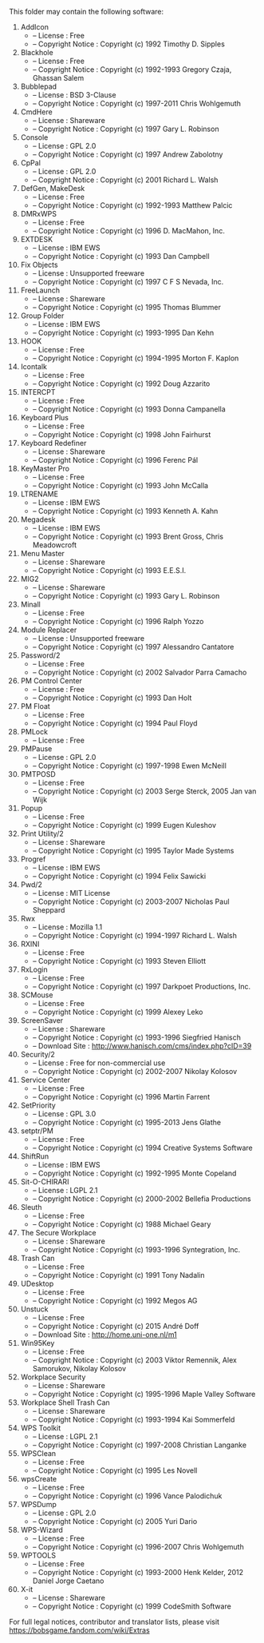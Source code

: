﻿This folder may contain the following software:

1. AddIcon
   - – License : Free
   - – Copyright Notice : Copyright (c) 1992 Timothy D. Sipples
3. Blackhole
   - – License : Free
   - – Copyright Notice : Copyright (c) 1992-1993 Gregory Czaja, Ghassan Salem
4. Bubblepad
   - – License : BSD 3-Clause
   - – Copyright Notice : Copyright (c) 1997-2011 Chris Wohlgemuth
5. CmdHere
   - – License : Shareware
   - – Copyright Notice : Copyright (c) 1997 Gary L. Robinson
6. Console
   - – License : GPL 2.0
   - – Copyright Notice : Copyright (c) 1997 Andrew Zabolotny
7. CpPal
   - – License : GPL 2.0
   - – Copyright Notice : Copyright (c) 2001 Richard L. Walsh
8. DefGen, MakeDesk
   - – License : Free
   - – Copyright Notice : Copyright (c) 1992-1993 Matthew Palcic
9. DMRxWPS
    - – License : Free
    - – Copyright Notice : Copyright (c) 1996 D. MacMahon, Inc.
10. EXTDESK
    - – License : IBM EWS
    - – Copyright Notice : Copyright (c) 1993 Dan Campbell
11. Fix Objects
    - – License : Unsupported freeware
    - – Copyright Notice : Copyright (c) 1997 C F S Nevada, Inc.
12. FreeLaunch
    - – License : Shareware
    - – Copyright Notice : Copyright (c) 1995 Thomas Blummer
13. Group Folder
    - – License : IBM EWS
    - – Copyright Notice : Copyright (c) 1993-1995 Dan Kehn
14. HOOK
    - – License : Free
    - – Copyright Notice : Copyright (c) 1994-1995 Morton F. Kaplon
15. Icontalk
    - – License : Free
    - – Copyright Notice : Copyright (c) 1992 Doug Azzarito
16. INTERCPT
    - – License : Free
    - – Copyright Notice : Copyright (c) 1993 Donna Campanella
17. Keyboard Plus
    - – License : Free
    - – Copyright Notice : Copyright (c) 1998 John Fairhurst
18. Keyboard Redefiner
    - – License : Shareware
    - – Copyright Notice : Copyright (c) 1996 Ferenc Pál
19. KeyMaster Pro
    - – License : Free
    - – Copyright Notice : Copyright (c) 1993 John McCalla
20. LTRENAME
    - – License : IBM EWS
    - – Copyright Notice : Copyright (c) 1993 Kenneth A. Kahn
21. Megadesk
    - – License : IBM EWS
    - – Copyright Notice : Copyright (c) 1993 Brent Gross, Chris Meadowcroft
22. Menu Master
    - – License : Shareware
    - – Copyright Notice : Copyright (c) 1993 E.E.S.I.
23. MIG2
    - – License : Shareware
    - – Copyright Notice : Copyright (c) 1993 Gary L. Robinson
24. Minall
    - – License : Free
    - – Copyright Notice : Copyright (c) 1996 Ralph Yozzo
25. Module Replacer
    - – License : Unsupported freeware
    - – Copyright Notice : Copyright (c) 1997 Alessandro Cantatore
26. Password/2
    - – License : Free
    - – Copyright Notice : Copyright (c) 2002 Salvador Parra Camacho
27. PM Control Center
    - – License : Free
    - – Copyright Notice : Copyright (c) 1993 Dan Holt
28. PM Float
    - – License : Free
    - – Copyright Notice : Copyright (c) 1994 Paul Floyd
29. PMLock
    - – License : Free
30. PMPause
    - – License : GPL 2.0
    - – Copyright Notice : Copyright (c) 1997-1998 Ewen McNeill
31. PMTPOSD
    - – License : Free
    - – Copyright Notice : Copyright (c) 2003 Serge Sterck, 2005 Jan van Wijk
32. Popup
    - – License : Free
    - – Copyright Notice : Copyright (c) 1999 Eugen Kuleshov
33. Print Utility/2
    - – License : Shareware
    - – Copyright Notice : Copyright (c) 1995 Taylor Made Systems
34. Progref
    - – License : IBM EWS
    - – Copyright Notice : Copyright (c) 1994 Felix Sawicki
35. Pwd/2
    - – License : MIT License
    - – Copyright Notice : Copyright (c) 2003-2007 Nicholas Paul Sheppard
36. Rwx
    - – License : Mozilla 1.1
    - – Copyright Notice : Copyright (c) 1994-1997 Richard L. Walsh
37. RXINI
    - – License : Free
    - – Copyright Notice : Copyright (c) 1993 Steven Elliott
38. RxLogin
    - – License : Free
    - – Copyright Notice : Copyright (c) 1997 Darkpoet Productions, Inc.
39. SCMouse
    - – License : Free
    - – Copyright Notice : Copyright (c) 1999 Alexey Leko
40. ScreenSaver
    - – License : Shareware
    - – Copyright Notice : Copyright (c) 1993-1996 Siegfried Hanisch
    - – Download Site : http://www.hanisch.com/cms/index.php?cID=39
41. Security/2
    - – License : Free for non-commercial use
    - – Copyright Notice : Copyright (c) 2002-2007 Nikolay Kolosov
42. Service Center
    - – License : Free
    - – Copyright Notice : Copyright (c) 1996 Martin Farrent
43. SetPriority
    - – License : GPL 3.0
    - – Copyright Notice : Copyright (c) 1995-2013 Jens Glathe
44. setptr/PM
    - – License : Free
    - – Copyright Notice : Copyright (c) 1994 Creative Systems Software
45. ShiftRun
    - – License : IBM EWS
    - – Copyright Notice : Copyright (c) 1992-1995 Monte Copeland
46. Sit-O-CHIRARI
    - – License : LGPL 2.1
    - – Copyright Notice : Copyright (c) 2000-2002 Bellefia Productions
47. Sleuth
    - – License : Free
    - – Copyright Notice : Copyright (c) 1988 Michael Geary
48. The Secure Workplace
    - – License : Shareware
    - – Copyright Notice : Copyright (c) 1993-1996 Syntegration, Inc.
49. Trash Can
    - – License : Free
    - – Copyright Notice : Copyright (c) 1991 Tony Nadalin
50. UDesktop
    - – License : Free
    - – Copyright Notice : Copyright (c) 1992 Megos AG
51. Unstuck
    - – License : Free
    - – Copyright Notice : Copyright (c) 2015 André Doff
    - – Download Site : http://home.uni-one.nl/m1
52. Win95Key
    - – License : Free
    - – Copyright Notice : Copyright (c) 2003 Viktor Remennik, Alex Samorukov, Nikolay Kolosov
53. Workplace Security
    - – License : Shareware
    - – Copyright Notice : Copyright (c) 1995-1996 Maple Valley Software
54. Workplace Shell Trash Can
    - – License : Shareware
    - – Copyright Notice : Copyright (c) 1993-1994 Kai Sommerfeld
55. WPS Toolkit
    - – License : LGPL 2.1
    - – Copyright Notice : Copyright (c) 1997-2008 Christian Langanke
56. WPSClean
    - – License : Free
    - – Copyright Notice : Copyright (c) 1995 Les Novell
57. wpsCreate
    - – License : Free
    - – Copyright Notice : Copyright (c) 1996 Vance Palodichuk
58. WPSDump
    - – License : GPL 2.0
    - – Copyright Notice : Copyright (c) 2005 Yuri Dario
59. WPS-Wizard
    - – License : Free
    - – Copyright Notice : Copyright (c) 1996-2007 Chris Wohlgemuth
60. WPTOOLS
    - – License : Free
    - – Copyright Notice : Copyright (c) 1993-2000 Henk Kelder, 2012 Daniel Jorge Caetano
61. X-it
    - – License : Shareware
    - – Copyright Notice : Copyright (c) 1999 CodeSmith Software

For full legal notices, contributor and translator lists, please visit https://bobsgame.fandom.com/wiki/Extras